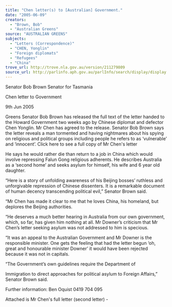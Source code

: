 ```yaml
---
title: "Chen letter(s) to [Australian] Government."
date: "2005-06-09"
creators:
  - "Brown, Bob"
  - "Australian Greens"
source: "AUSTRALIAN GREENS"
subjects:
  - "Letters (Correspondence)"
  - "CHEN, Yonglin"
  - "Foreign diplomats"
  - "Refugees"
  - "China"
trove_url: http://trove.nla.gov.au/version/211279809
source_url: http://parlinfo.aph.gov.au/parlInfo/search/display/display.w3p;query=Id%3A%22media/pressrel/F5BG6%22
---
```


 Senator Bob Brown   Senator for Tasmania  

 Chen letter to Government 

 9th Jun 2005 

 Greens Senator Bob Brown has released the full text of the letter  handed to the Howard Government two weeks ago by Chinese  diplomat and defector Chen Yonglin. Mr Chen has agreed to the  release. Senator Bob Brown says the letter reveals a man tormented  and having nightmares about his spying on religious and political  groups including people he refers to as ‘vulnerable’ and ‘innocent’.  Click here to see a full copy of Mr Chen's letter    

 He says he would rather die than return to a job in China which would  involve repressing Falun Gong religious adherents. He describes  Australia as a ‘second home’ and seeks asylum for himself, his wife  and 6 year old daughter.    

 “Here is a story of unfolding awareness of his Beijing bosses’ ruthless  and unforgivable repression of Chinese dissenters. It is a remarkable  document of human decency transcending political evil,” Senator  Brown said.    

 “Mr Chen has made it clear to me that he loves China, his homeland,  but deplores the Beijing authorities.     

 “He deserves a much better hearing in Australia from our own  government, which, so far, has given him nothing at all. Mr Downer’s  criticism that Mr Chen’s letter seeking asylum was not addressed to  him is specious.    

 “It was an appeal to the Australian Government and Mr Downer is the  responsible minister. One gets the feeling that had the letter begun  ‘oh, great and honourable minister Downer’ it would have been  rejected because it was not in capitals.    

 “The Government’s own guidelines require the Department of 

 Immigration to direct approaches for political asylum to Foreign  Affairs,” Senator Brown said.    

  Further information: Ben Oquist 0419 704 095    

 

 Attached is Mr Chen's full letter (second letter)  -  

 









